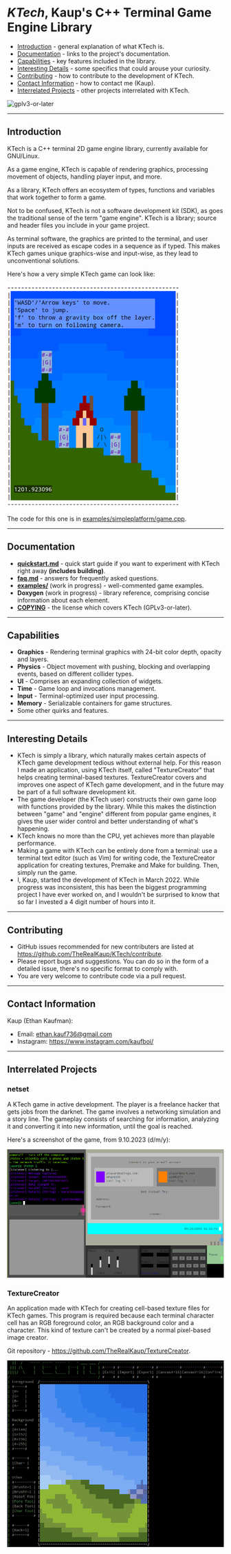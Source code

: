 # *KTech*, Kaup's C++ Terminal Game Engine Library

- [Introduction](#introduction) - general explanation of what KTech is.
- [Documentation](#documentation) - links to the project's documentation.
- [Capabilities](#capabilities) - key features included in the library. 
- [Interesting Details](#interesting-details) - some specifics that could arouse your curiosity.
- [Contributing](#contributing) - how to contribute to the development of KTech.
- [Contact Information](#contact-information) - how to contact me (Kaup).
- [Interrelated Projects](#interrelated-projects) - other projects interrelated with KTech.

![gplv3-or-later](https://www.gnu.org/graphics/gplv3-or-later.png)

---

## Introduction

KTech is a C++ terminal 2D game engine library, currently available for GNU/Linux.

As a game engine, KTech is capable of rendering graphics, processing movement of objects, handling player input, and more.

As a library, KTech offers an ecosystem of types, functions and variables that work together to form a game.

Not to be confused, KTech is not a software development kit (SDK), as goes the traditional sense of the term "game engine". KTech is a library; source and header files you include in your game project.

As terminal software, the graphics are printed to the terminal, and user inputs are received as escape codes in a sequence as if typed. This makes KTech games unique graphics-wise and input-wise, as they lead to unconventional solutions.

Here's how a very simple KTech game can look like:

<img src="https://github.com/TheRealKaup/TheRealKaup/blob/main/simpleplatform1_10-12-23.png" alt="KTech Simple Platform Game" width="400"/>

The code for this one is in [examples/simpleplatform/game.cpp](examples/simpleplatform/game.cpp).

---

## Documentation

- **[quickstart.md](documentation/quickstart.md)** - quick start guide if you want to experiment with KTech right away **(includes building)**.
- **[faq.md](documentation/faq.md)** - answers for frequently asked questions.
- **[examples/](examples/)** (work in progress) - well-commented game examples.
- **Doxygen** (work in progress) - library reference, comprising concise information about each element.
- **[COPYING](COPYING)** - the license which covers KTech (GPLv3-or-later).

---

## Capabilities

- **Graphics** - Rendering terminal graphics with 24-bit color depth, opacity and layers.
- **Physics** - Object movement with pushing, blocking and overlapping events, based on different collider types.
- **UI** - Comprises an expanding collection of widgets.
- **Time** - Game loop and invocations management.
- **Input** - Terminal-optimized user input processing.
- **Memory** - Serializable containers for game structures.
- Some other quirks and features.

---

## Interesting Details

- KTech is simply a library, which naturally makes certain aspects of KTech game development tedious without external help. For this reason I made an application, using KTech itself, called "TextureCreator" that helps creating terminal-based textures. TextureCreator covers and improves one aspect of KTech game development, and in the future may be part of a full software development kit.
- The game developer (the KTech user) constructs their own game loop with functions provided by the library. While this makes the distinction between "game" and "engine" different from popular game engines, it gives the user wider control and better understanding of what's happening.
- KTech knows no more than the CPU, yet achieves more than playable performance.
- Making a game with KTech can be entirely done from a terminal: use a terminal text editor (such as Vim) for writing code, the TextureCreator application for creating textures, Premake and Make for building. Then, simply run the game.
- I, Kaup, started the development of KTech in March 2022. While progress was inconsistent, this has been the biggest programming project I have ever worked on, and I wouldn't be surprised to know that so far I invested a 4 digit number of hours into it.

---

## Contributing

- GitHub issues recommended for new contributers are listed at https://github.com/TheRealKaup/KTech/contribute.
- Please report bugs and suggestions. You can do so in the form of a detailed issue, there's no specific format to comply with.
- You are very welcome to contribute code via a pull request.

---

## Contact Information

Kaup (Ethan Kaufman):
- Email: ethan.kauf736@gmail.com
- Instagram: https://www.instagram.com/kaufboi/

---

## Interrelated Projects

### netset

A KTech game in active development. The player is a freelance hacker that gets jobs from the darknet. The game involves a networking simulation and a story line. The gameplay consists of searching for information, analyzing it and converting it into new information, until the goal is reached.

Here's a screenshot of the game, from 9.10.2023 (d/m/y):

![netset screenshot from 9.10.2023](https://github.com/TheRealKaup/TheRealKaup/blob/main/netset-9.10.2023.png)

### TextureCreator

An application made with KTech for creating cell-based texture files for KTech games. This program is required because each terminal character cell has an RGB foreground color, an RGB background color and a character. This kind of texture can't be created by a normal pixel-based image creator.

Git repository - https://github.com/TheRealKaup/TextureCreator.

![TextureCreator Screenshot](https://github.com/TheRealKaup/TheRealKaup/blob/main/texturecreatorscreenshot.png)
